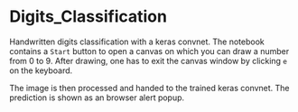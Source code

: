 # Digits_Classification

Handwritten digits classification with a keras convnet. The notebook contains a <code>Start</code> button to open a canvas on which you can draw a number from 0 to 9. After drawing, one has to exit the canvas window by clicking <code>e</code> on the keyboard. 

The image is then processed and handed to the trained keras convnet. The prediction is shown as an browser alert popup.
